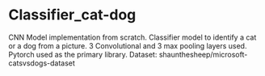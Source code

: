 # Classifier_cat-dog
CNN Model implementation from scratch. Classifier model to identify a cat or a dog from a picture. 3 Convolutional and 3 max pooling layers used. Pytorch used as the primary library. Dataset: shaunthesheep/microsoft-catsvsdogs-dataset

